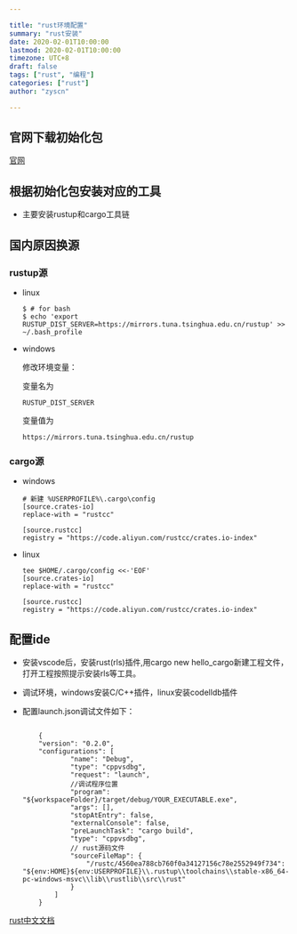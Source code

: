 ```yaml
---

title: "rust环境配置"
summary: "rust安装"
date: 2020-02-01T10:00:00
lastmod: 2020-02-01T10:00:00
timezone: UTC+8
draft: false
tags: ["rust", "编程"]
categories: ["rust"]
author: "zyscn"

---
```


## 官网下载初始化包

[官网](https://www.rust-lang.org/zh-CN/learn/get-started)

## 根据初始化包安装对应的工具
- 主要安装rustup和cargo工具链

## 国内原因换源
### rustup源
-  linux
    ```
    $ # for bash
    $ echo 'export RUSTUP_DIST_SERVER=https://mirrors.tuna.tsinghua.edu.cn/rustup' >> ~/.bash_profile

    ```
- windows

    修改环境变量：

    变量名为
    ```
    RUSTUP_DIST_SERVER
    ```
    变量值为
    ```
    https://mirrors.tuna.tsinghua.edu.cn/rustup
    ```
### cargo源

- windows
    ```
    # 新建 %USERPROFILE%\.cargo\config 
    [source.crates-io]
    replace-with = "rustcc"

    [source.rustcc]
    registry = "https://code.aliyun.com/rustcc/crates.io-index"
    ```
- linux
    ```
    tee $HOME/.cargo/config <<-'EOF'
    [source.crates-io]
    replace-with = "rustcc"

    [source.rustcc]
    registry = "https://code.aliyun.com/rustcc/crates.io-index"

    ```

## 配置ide

- 安装vscode后，安装rust(rls)插件,用cargo new hello_cargo新建工程文件，打开工程按照提示安装rls等工具。
- 调试环境，windows安装C/C++插件，linux安装codelldb插件

- 配置launch.json调试文件如下：

    ```

        {
        "version": "0.2.0",
        "configurations": [
                "name": "Debug",
                "type": "cppvsdbg",
                "request": "launch",
                //调试程序位置
                "program": "${workspaceFolder}/target/debug/YOUR_EXECUTABLE.exe",
                "args": [],
                "stopAtEntry": false,
                "externalConsole": false,
                "preLaunchTask": "cargo build",
                "type": "cppvsdbg",
                // rust源码文件
                "sourceFileMap": {
                    "/rustc/4560ea788cb760f0a34127156c78e2552949f734": "${env:HOME}${env:USERPROFILE}\\.rustup\\toolchains\\stable-x86_64-pc-windows-msvc\\lib\\rustlib\\src\\rust"
                }
            ]
        }

    ```


[rust中文文档](https://kaisery.github.io/trpl-zh-cn/ch01-03-hello-cargo.html)